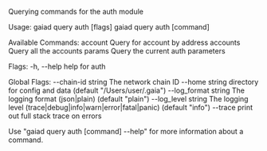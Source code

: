 Querying commands for the auth module

Usage:
  gaiad query auth [flags]
  gaiad query auth [command]

Available Commands:
  account     Query for account by address
  accounts    Query all the accounts
  params      Query the current auth parameters

Flags:
  -h, --help   help for auth

Global Flags:
      --chain-id string     The network chain ID
      --home string         directory for config and data (default "/Users/user/.gaia")
      --log_format string   The logging format (json|plain) (default "plain")
      --log_level string    The logging level (trace|debug|info|warn|error|fatal|panic) (default "info")
      --trace               print out full stack trace on errors

Use "gaiad query auth [command] --help" for more information about a command.
